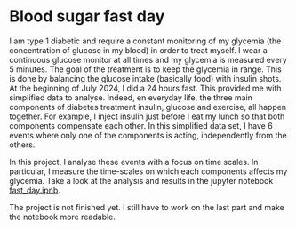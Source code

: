 # Blood sugar fast day

I am type 1 diabetic and require a constant monitoring of my glycemia (the concentration of glucose in my blood) in order to treat myself. I wear a continuous glucose monitor at all times and my glycemia is measured every 5 minutes. The goal of the treatment is to keep the glycemia in range. This is done by balancing the glucose intake (basically food) with insulin shots. At the beginning of July 2024, I did a 24 hours fast. This provided me with simplified data to analyse. Indeed, en everyday life, the three main components of diabetes treatment insulin, glucose and exercise, all happen together. For example, I inject insulin just before I eat my lunch so that both components compensate each other. In this simplified data set, I have 6 events where only one of the components is acting, independently from the others.

In this project, I analyse these events with a focus on time scales. In particular, I measure the time-scales on which each components affects my glycemia. Take a look at the analysis and results in the jupyter notebook [fast_day.ipnb](https://github.com/sethyvenatem/blood_sugar_fast_day/blob/main/fast_day.ipynb).

The project is not finished yet. I still have to work on the last part and make the notebook more readable.